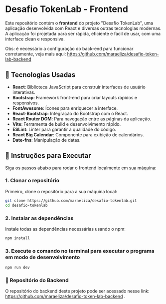 # Desafio TokenLab - Frontend

Este repositório contém o **frontend** do projeto "Desafio TokenLab", uma aplicação desenvolvida com React e diversas outras tecnologias modernas. A aplicação foi projetada para ser rápida, eficiente e fácil de usar, com uma interface clean e responsiva.

Obs: é necessário a configuração do back-end para funcionar corretamente, veja mais aqui:  https://github.com/maraeliza/desafio-token-lab-backend

## 🚀 Tecnologias Usadas

- **React**: Biblioteca JavaScript para construir interfaces de usuário interativas.
- **Bootstrap**: Framework front-end para criar layouts rápidos e responsivos.
- **FontAwesome**: Ícones para enriquecer a interface.
- **React-Bootstrap**: Integração do Bootstrap com o React.
- **React Router DOM**: Para navegação entre as páginas da aplicação.
- **Vite**: Ferramenta de build e desenvolvimento rápido.
- **ESLint**: Linter para garantir a qualidade do código.
- **React Big Calendar**: Componente para exibição de calendários.
- **Date-fns**: Manipulação de datas.

## 🔧 Instruções para Executar

Siga os passos abaixo para rodar o frontend localmente em sua máquina:

### 1. Clonar o repositório
Primeiro, clone o repositório para a sua máquina local:

```bash
git clone https://github.com/maraeliza/desafio-tokenlab.git
cd desafio-tokenlab
```
### 2. Instalar as dependências
Instale todas as dependências necessárias usando o npm:
```bash
npm install
```

### 3. Execute o comando no terminal para executar o programa em modo de desenvolvimento
```bash
npm run dev
```
### 🔗 Repositório do Backend
O repositório do backend deste projeto pode ser acessado nesse link: https://github.com/maraeliza/desafio-token-lab-backend .



